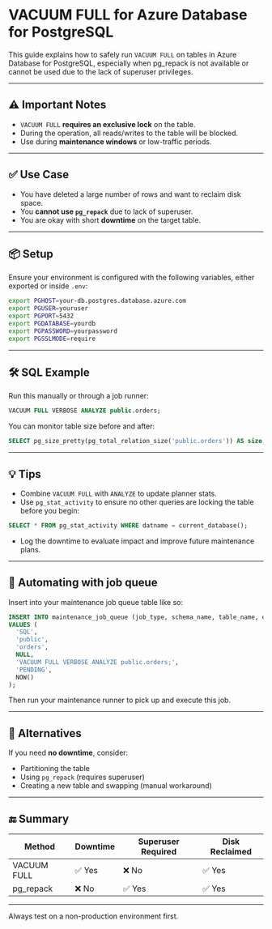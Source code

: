 
# VACUUM FULL for Azure Database for PostgreSQL

This guide explains how to safely run `VACUUM FULL` on tables in Azure Database for PostgreSQL, especially when pg_repack is not available or cannot be used due to the lack of superuser privileges.

---

## ⚠️ Important Notes

- `VACUUM FULL` **requires an exclusive lock** on the table.
- During the operation, all reads/writes to the table will be blocked.
- Use during **maintenance windows** or low-traffic periods.

---

## ✅ Use Case

- You have deleted a large number of rows and want to reclaim disk space.
- You **cannot use `pg_repack`** due to lack of superuser.
- You are okay with short **downtime** on the target table.

---

## 📦 Setup

Ensure your environment is configured with the following variables, either exported or inside `.env`:

```bash
export PGHOST=your-db.postgres.database.azure.com
export PGUSER=youruser
export PGPORT=5432
export PGDATABASE=yourdb
export PGPASSWORD=yourpassword
export PGSSLMODE=require
```

---

## 🛠️ SQL Example

Run this manually or through a job runner:

```sql
VACUUM FULL VERBOSE ANALYZE public.orders;
```

You can monitor table size before and after:

```sql
SELECT pg_size_pretty(pg_total_relation_size('public.orders')) AS size;
```

---

## 💡 Tips

- Combine `VACUUM FULL` with `ANALYZE` to update planner stats.
- Use `pg_stat_activity` to ensure no other queries are locking the table before you begin:

```sql
SELECT * FROM pg_stat_activity WHERE datname = current_database();
```

- Log the downtime to evaluate impact and improve future maintenance plans.

---

## 📜 Automating with job queue

Insert into your maintenance job queue table like so:

```sql
INSERT INTO maintenance_job_queue (job_type, schema_name, table_name, options, custom_sql, status, requested_at)
VALUES (
  'SQL',
  'public',
  'orders',
  NULL,
  'VACUUM FULL VERBOSE ANALYZE public.orders;',
  'PENDING',
  NOW()
);
```

Then run your maintenance runner to pick up and execute this job.

---

## 🧼 Alternatives

If you need **no downtime**, consider:

- Partitioning the table
- Using `pg_repack` (requires superuser)
- Creating a new table and swapping (manual workaround)

---

## 🔚 Summary

| Method         | Downtime | Superuser Required | Disk Reclaimed |
|----------------|----------|--------------------|----------------|
| VACUUM FULL    | ✅ Yes   | ❌ No               | ✅ Yes         |
| pg_repack      | ❌ No    | ✅ Yes              | ✅ Yes         |

---

Always test on a non-production environment first.
